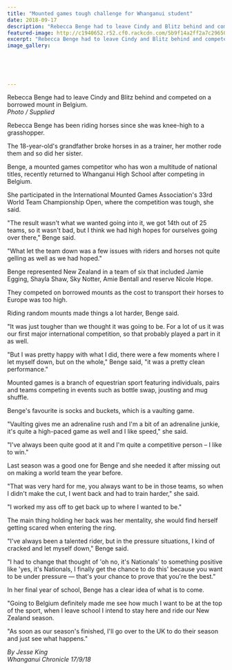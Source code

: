 ```yaml
---
title: "Mounted games tough challenge for Whanganui student"
date: 2018-09-17
description: "Rebecca Benge had to leave Cindy and Blitz behind and competed on a borrowed mount in Belgium..."
featured-image: http://c1940652.r52.cf0.rackcdn.com/5b9f14a2ff2a7c2965000486/Rebecca-Benge-Chron-17-Sept-2018.jpg
excerpt: "Rebecca Benge had to leave Cindy and Blitz behind and competed on a borrowed mount in Belgium."
image_gallery:
    
    
    
    
    
---
```


<p><span>Rebecca Benge had to leave Cindy and Blitz behind and competed on a borrowed mount in Belgium.</span><br /><em>Photo / Supplied</em></p>
<p class="element element-paragraph">Rebecca Benge has been riding horses since she was knee-high to a grasshopper.</p>
<p class="element element-paragraph">The 18-year-old's grandfather broke horses in as a trainer, her mother rode them and so did her sister.</p>
<p class="element element-paragraph">Benge, a mounted games competitor who has won a multitude of national titles, recently returned to Whanganui High School after competing in Belgium.</p>
<p class="element element-paragraph">She participated in the International Mounted Games Association's 33rd World Team Championship Open, where the competition was tough, she said.</p>
<p class="element element-paragraph">"The result wasn't what we wanted going into it, we got 14th out of 25 teams, so it wasn't bad, but I think we had high hopes for ourselves going over there," Benge said.</p>
<p class="element element-paragraph">"What let the team down was a few issues with riders and horses not quite gelling as well as we had hoped."</p>
<p class="element element-paragraph">Benge represented New Zealand in a team of six that included Jamie Egging, Shayla Shaw, Sky Notter, Amie Bentall and reserve Nicole Hope.</p>
<p class="element element-paragraph">They competed on borrowed mounts as the cost to transport their horses to Europe was too high.</p>
<p class="element element-paragraph">Riding random mounts made things a lot harder, Benge said.</p>
<p class="element element-paragraph">"It was just tougher than we thought it was going to be. For a lot of us it was our first major international competition, so that probably played a part in it as well.</p>
<p class="element element-paragraph">"But I was pretty happy with what I did, there were a few moments where I let myself down, but on the whole," Benge said, "it was a pretty clean performance."</p>
<p class="element element-paragraph">Mounted games is a branch of equestrian sport featuring individuals, pairs and teams competing in events such as bottle swap, jousting and mug shuffle.</p>
<p class="element element-paragraph">Benge's favourite is socks and buckets, which is a vaulting game.</p>
<p class="element element-paragraph">"Vaulting gives me an adrenaline rush and I'm a bit of an adrenaline junkie, it's quite a high-paced game as well and I like speed," she said.</p>
<p class="element element-paragraph">"I've always been quite good at it and I'm quite a competitive person &ndash; I like to win."</p>
<p class="element element-paragraph">Last season was a good one for Benge and she needed it after missing out on making a world team the year before.</p>
<p class="element element-paragraph">"That was very hard for me, you always want to be in those teams, so when I didn't make the cut, I went back and had to train harder," she said.</p>
<p class="element element-paragraph">"I worked my ass off to get back up to where I wanted to be."</p>
<p class="element element-paragraph">The main thing holding her back was her mentality, she would find herself getting scared when entering the ring.</p>
<p class="element element-paragraph">"I've always been a talented rider, but in the pressure situations, I kind of cracked and let myself down," Benge said.</p>
<p class="element element-paragraph">"I had to change that thought of 'oh no, it's Nationals' to something positive like 'yes, it's Nationals, I finally get the chance to do this' because you want to be under pressure &mdash; that's your chance to prove that you're the best."</p>
<p class="element element-paragraph">In her final year of school, Benge has a clear idea of what is to come.</p>
<p class="element element-paragraph">"Going to Belgium definitely made me see how much I want to be at the top of the sport, when I leave school I intend to stay here and ride our New Zealand season.</p>
<p class="element element-paragraph">"As soon as our season's finished, I'll go over to the UK to do their season and just see what happens."</p>
<p class="element element-paragraph"><em>By Jesse King</em><br /><em>Whanganui Chronicle 17/9/18</em></p>


